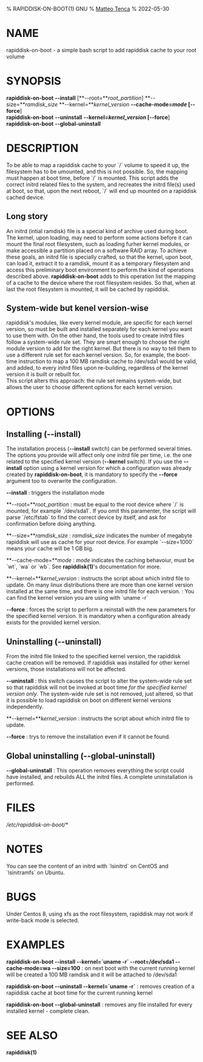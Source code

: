 % RAPIDDISK-ON-BOOT(1) GNU
% [Matteo Tenca](https://github.com/matteotenca)
% 2022-05-30

# NAME
rapiddisk-on-boot - a simple bash script to add rapiddisk cache to your root volume

# SYNOPSIS
**rapiddisk-on-boot** **\-\-install** [**\-\-root=***root_partition*] **\-\-size=***ramdisk_size* **\-\-kernel=***kernel_version* **\-\-cache-mode=***mode* [**\-\-force**]\
**rapiddisk-on-boot** **\-\-uninstall** **\-\-kernel=***kernel_version* [**\-\-force**]\
**rapiddisk-on-boot** **\-\-global-uninstall**

# DESCRIPTION
To be able to map a rapiddisk cache to your \`/\` volume to speed it up,
the filesystem has to be umounted, and this is not possible. So, the
mapping must happen at boot time, before \`/\` is mounted. This script
adds the correct initrd related files to the system, and recreates the
initrd file(s) used at boot, so that, upon the next reboot, \`/\` will
end up mounted on a rapiddisk cached device.

## Long story

An initrd (intial ramdisk) file is a special kind of archive used during boot. The kernel, upon loading, may need to
perform some actions before it can mount the final root filesystem, such as loading furher kernel modules, or
make accessible a
partition placed on a software RAID array. To achieve these goals, an initrd file is specially
crafted, so that the kernel, upon boot, can load it, extract it to a ramdisk, mount it as a temporary
filesystem and access this preliminary boot environment to perform the kind of operations described above.
**rapiddisk-on-boot** adds to this operation list the mapping of a cache to the device where the root filesystem resides. So
that, when at last the root filesystem is mounted, it will be cached by rapiddisk.

## System-wide but kenel version-wise

rapiddisk's modules, like every kernel module, are specific for each kernel version, so must be built and installed
separately for each kernel you want to use them with.
On the other hand, the tools used to create initrd files follow a system-wide rule set. They are smart enough to
choose the right module version to add for the right kernel. But there is no way to tell them to use a different rule
set for each
kernel version. So, for example, the boot-time instruction to map a 100 MB ramdisk cache to /dev/sda1 would be
valid, and added, to every initrd files upon re-building, regardless of the kernel version it is built or rebuilt
for.
\
This script alters this approach: the rule set remains system-wide, but allows the user to choose different options
for each kernel version.

# OPTIONS

## Installing (\-\-install)
The installation process (**\-\-install** switch) can be performed several times. The options you provide will affect only one initrd file per time, i.e. the one related to the specified kernel version (**\-\-kernel** switch). If you use the **\-\-install** option using a kernel version for which a configuration was already created by **rapiddisk-on-boot**, it is mandatory to specify the **\-\-force** argument too to overwrite the configuration.

**\-\-install**
: triggers the installation mode

**\-\-root=***root_partition*
:  must be equal to the root device where \`/\` is mounted, for example \`/dev/sda1\`. If you omit this paramenter, the script will parse \`/etc/fstab\` to find the correct device by itself, and ask for confirmation before doing anything.

**\-\-size=***ramdisk_size*
: *ramdisk_size* indicates the number of megabyte rapiddisk will use as cache for your root device. For example \`--size=1000\` means your cache will be 1 GB big.

**\-\-cache-mode=***mode*
: *mode* indicates the caching behavoiur, must be \`wt\`, \`wa\` or \`wb\`. See **rapiddisk(1)**'s documentation for more.

**\-\-kernel=***kernel_version*
: instructs the script about which initrd file to update. On many linux distributions there are more than one kernel version installed at the same time, and there is one initrd file for each version.
: You can find the kernel version you are using with \`uname -r\`

**\-\-force**
: forces the script to perform a reinstall with the new parameters for the specified kernel version. It is mandatory when a configuration already exists for the provided kernel version.

## Uninstalling (\-\-uninstall)
From the initrd file linked to the specified kernel version, the rapiddisk cache creation will be removed. If rapiddisk was installed for other kernel versions, those installations will not be affected.

**\-\-uninstall**
: this switch causes the script to alter the system-wide rule set so that rapiddisk will not be invoked at boot time *for the specified kernel version only*. The system-wide rule set is not removed, just altered, so that it is possible to load rapiddisk on boot on different kernel versions independently.

**\-\-kernel=***kernel_version*
: instructs the script about which initrd file to update.

**\-\-force**
: trys to remove the installation even if it cannot be found.

## Global uninstalling (\-\-global-uninstall)
**\-\-global-uninstall**
: This operation removes everything the script could have installed, and rebuilds ALL the initrd files. A complete uninstallation is performed.

# FILES
*/etc/rapiddisk-on-boot/\**

# NOTES
You can see the content of an initrd with \`lsinitrd\` on CentOS and \`lsinitramfs\` on Ubuntu.

# BUGS
Under Centos 8, using xfs as the root filesystem, rapiddisk may not work if write-back mode is selected.

# EXAMPLES
**rapiddisk-on-boot \-\-install \-\-kernel=\`uname -r\` \-\-root=/dev/sda1 \-\-cache-mode=wa \-\-size=100**
: on next boot with the current running kernel will be created a 100 MB ramdisk and it will be attached to /dev/sda1

**rapiddisk-on-boot \-\-uninstall \-\-kernel=\`uname -r\`**
: removes creation of a rapiddisk cache at boot time for the current running kernel

**rapiddisk-on-boot \-\-global-uninstall**
: removes any file installed for every installed kernel - complete clean.

# SEE ALSO
**rapiddisk(1)**
